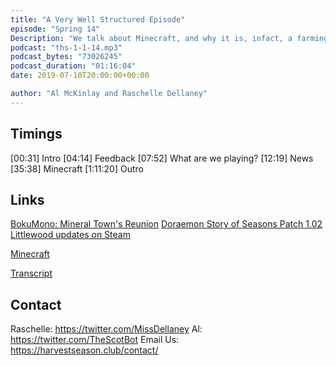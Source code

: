 ```yaml
---
title: "A Very Well Structured Episode"
episode: "Spring 14"
Description: "We talk about Minecraft, and why it is, infact, a farming game."
podcast: "ths-1-1-14.mp3"
podcast_bytes: "73026245"
podcast_duration: "01:16:04"
date: 2019-07-10T20:00:00+00:00

author: "Al McKinlay and Raschelle Dellaney"
---
```


## Timings

[00:31] Intro
[04:14] Feedback
[07:52] What are we playing?
[12:19] News
[35:38] Minecraft
[1:11:20] Outro

## Links

[BokuMono: Mineral Town's Reunion](https://twitter.com/Cherubae/status/1146063001390219265)
[Doraemon Story of Seasons Patch 1.02](https://fogu.com/hm/index.php?s=news&p=updates&m=427&print=)
[Littlewood updates on Steam](https://steamcommunity.com/games/894940/announcements/)

[Minecraft](https://www.minecraft.net/en-us/)

[Transcript]()

## Contact

Raschelle: https://twitter.com/MissDellaney
Al: https://twitter.com/TheScotBot
Email Us: https://harvestseason.club/contact/

